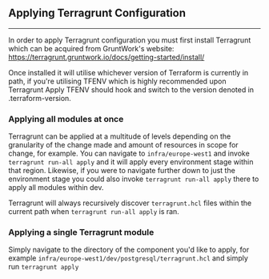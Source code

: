## Applying Terragrunt Configuration
---

In order to apply Terragrunt configuration you must first install Terragrunt which can be acquired from GruntWork's website: https://terragrunt.gruntwork.io/docs/getting-started/install/

Once installed it will utilise whichever version of Terraform is currently in path, if you're utilising TFENV which is highly recommended upon Terragrunt Apply TFENV should hook and switch to the version denoted in .terraform-version.

### Applying all modules at once

Terragrunt can be applied at a multitude of levels depending on the granularity of the change made and amount of resources in scope for change, for example. You can navigate to `infra/europe-west1` and invoke `terragrunt run-all apply` and it will apply every environment stage within that region. Likewise, if you were to navigate further down to just the environment stage you could also invoke `terragrunt run-all apply` there to apply all modules within dev.

Terragrunt will always recursively discover `terragrunt.hcl` files within the current path when `terragrunt run-all apply` is ran.

### Applying a single Terragrunt module

Simply navigate to the directory of the component you'd like to apply, for example `infra/europe-west1/dev/postgresql/terragrunt.hcl` and simply run `terragrunt apply`

